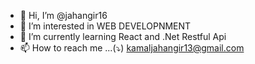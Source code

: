 - 👋 Hi, I’m @jahangir16
- 👀 I’m interested in WEB DEVELOPNMENT
- 🌱 I’m currently learning React and .Net Restful Api
- 📫 How to reach me ...(⤵️)
kamaljahangir13@gmail.com

<!---
jahangir16/jahangir16 is a ✨ special ✨ repository because its `README.md` (this file) appears on your GitHub profile.
You can click the Preview link to take a look at your changes.
--->
